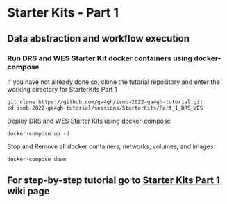 # Starter Kits - Part 1
## Data abstraction and workflow execution

### Run DRS and WES Starter Kit docker containers using docker-compose

If you have not already done so, clone the tutorial repository and enter the working directory for StarterKits Part 1

```
git clone https://github.com/ga4gh/ismb-2022-ga4gh-tutorial.git
cd ismb-2022-ga4gh-tutorial/sessions/StarterKits/Part_1_DRS_WES
```

Deploy DRS and WES Starter Kits using docker-compose

```
docker-compose up -d
```

Stop and Remove all docker containers, networks, volumes, and images

```
docker-compose down
```
## For step-by-step tutorial go to [Starter Kits Part 1](https://github.com/ga4gh/ismb-2022-ga4gh-tutorial/wiki/Starter-Kits-(Part-1-DRS-and-WES)) wiki page